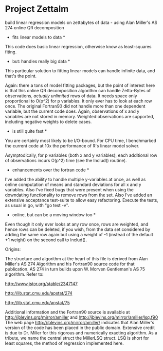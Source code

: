 Project Zettalm
===============

build linear regression models on zettabytes of data - using Alan Miller's AS 274 online QR decomposition

* fits linear models to data *

This code does basic linear regression, otherwise know as least-squares fiting.

* but: handles really big data *

This particular solution to fitting linear models can handle infinite data,
and that's the point.

Again: there a tons of model fitting packages, but the point of interest here
is that this online QR decomposition algorithm can handle Zetta-Bytes of observations,
*actually unlimited* rows of data. It needs space only proportional to
O(p^2) for p variables. It only ever has to look at each row once. The original
Fortran90 did not handle more than one dependent variable, but the current
code does. Again, observations of x and y variables are not stored in memory.
Weighted observations are supported, including negative weights to delete
cases.

* is still quite fast *

You are certainly most likely to be I/O-bound. For CPU time, I benchmarked
the current code at 10x the performance of R's linear model solver.

Asymptodically, for p variables (both x and y variables), each additional
row of observations incurs O(p^2) time (see the Includ() routine).


* enhancements over the fortran code *

I've added the ability to handle multiple y-variables at once, as well
as online computation of means and standard deviations for all x and y variables.
Also I've fixed bugs that were present when using the downdating functionality
to remove rows from the set. Also I've added an extensive acceptance test-suite to
allow easy refactoring. Execute the tests, as usual in go, with "go test -v".

* online, but can be a moving window too *

Even though it only ever looks at any row once, rows are weighted, and
hence rows can be deleted, if you wish, from the data set considered
by adding the same row again but using a weight of -1 (instead of the default +1 weight)
on the second call to Includ().


Origins:

The structure and algorithm at the heart of this file is derived from
Alan Miller's AS 274 Algorithm and his Fortran90 source code for that publication.
AS 274 in turn builds upon W. Morven Gentleman's AS 75 algorithm. Refer to:

http://www.jstor.org/stable/2347147

http://lib.stat.cmu.edu/apstat/274

http://lib.stat.cmu.edu/apstat/75

Additional information and the Fortran90 source is available at
http://jblevins.org/mirror/amiller and http://jblevins.org/mirror/amiller/lsq.f90
The web page http://jblevins.org/mirror/amiller/ indicates that Alan Miller's 
version of the code has been placed in the public domain. Extensive credit is due to
Dr. Miller for this rigorous and numerically exacting algorithm. As a tribute, we
name the central struct the MillerLSQ struct. LSQ is short for least
squares, the method of regression implemented here.

